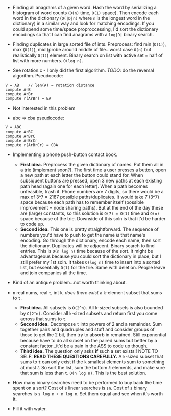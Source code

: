 
* Finding all anagrams of a given word. Hash the word by serializing a histogram of word counts (`O(n)` time, `O(1)` space). Then encode each word in the dictionary (`O(|D|n)` where `n` is the longest word in the dictionary) in a similar way and look for matching encodings. If you could spend some time/space proproccessing, I'd sort the dictionary encodings so that I can find anagrams with a `log|D|` binary search.

* Finding duplicates in large sorted file of ints. Preprocess: find min (`O(1)`), max (`O(1)`), mid (probe around middle of file...worst case `O(n)` but realistically `O(1)`) element. Binary search on list with active set = half of list with more numbers.  `O(log n)`.

* See rotation.c - I only did the first algorithm. *TODO*: do the reversal algorithm. Pseudocode:
```
V = AB    // len(A) = rotation distance
compute ArB 
compute ArBr
compute r(ArBr) = BA
```

* Not interested in this problem

* abc => cba pseudocode:
```
V = ABC
compute ArBC
compute ArBrC
compute ArBrCr
compute r(ArBrCr) = CBA
```

* Implementing a phone push-button contact book. 
  * **First idea.** Preprocess the given dictionary of names. Put them all in a trie (implement soon?). The first time a user presses a button, open a new path at each letter the button could stand for. When subsiquent buttons are pressed, open 3 new paths at each existing path head (again one for each letter). When a path becomes unfeasible, trash it. Phone numbers are 7 digits, so there would be a max of 3^7 = 2187 possible paths/duplicates. It would take 7 (3^7) space because each path has to remember itself (possible improvement = node sharing paths). But at the end of the day these are (large) constants, so this solution is `O(7) = O(1)` time and `O(n)` space because of the trie. Downside of this soln is that it'd be harder to code up.
  * **Second idea.** This one is pretty straightforward. The sequence of numbers you'd have to push to get the name *is* that name's encoding. Go through the dictionary, encode each name, then sort the dictionary. Duplicates will be adjacent. Binary search to find entries. This is `O(n log n)` time because of the sort. It might be advantageous because you could sort the dictionary in place, but I still prefer my 1st soln. It takes `O(log n)` time to insert into a sorted list, but essentially `O(1)` for the trie. Same with deletion. People leave and join companies all the time.

* Kind of an antique problem...not worth thinking about.  

* `n` real nums, real `t`, int `k`, *does there exist* a `k`-element subset that sums to `t`.
  * **First idea.** All subsets is `O(2^n)`. All `k`-sized subsets is also bounded by `O(2^n)`. Consider all `k`-sized subsets and return first you come across that sums to `t`.
  * **Second idea.** Decompose `t` into powers of 2 and a remainder. Sum together pairs and quadruples and stuff and consider groups of those to get the 2 bit, then try to absorb in remained. Still exponential because have to do all subset on the paired sums but better by a constant factor...it'd be a pain in the ASS to code up though.
  * **Third idea.** The question only asks **if** such a set exists!! NOTE TO SELF: **READ THESE QUESTIONS CAREFULLY.** A `k`-sized subset that sums to `t` can only exist if the `k` smallest elements sum to something at most *t*. So sort the list, sum the bottom *k* elements, and make sure that sum is less than `t`. `O(n log n)`. This is the best solution.

* How many binary searches need to be performed to buy back the time spent on a sort? Cost of `s` linear searches is `sn`. Cost of `s` binary searches is `s log n + n log n`. Set them equal and see when it's worth it. 

* Fill it with water.